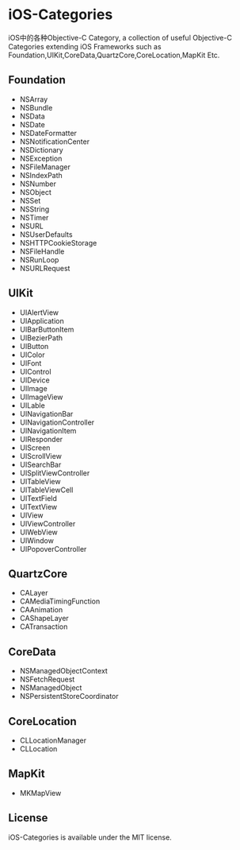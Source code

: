 iOS-Categories
================

iOS中的各种Objective-C Category, a collection of useful Objective-C Categories extending iOS Frameworks such as Foundation,UIKit,CoreData,QuartzCore,CoreLocation,MapKit Etc.

## Foundation
* NSArray
* NSBundle
* NSData
* NSDate
* NSDateFormatter
* NSNotificationCenter
* NSDictionary
* NSException
* NSFileManager
* NSIndexPath
* NSNumber
* NSObject
* NSSet
* NSString
* NSTimer
* NSURL
* NSUserDefaults
* NSHTTPCookieStorage
* NSFileHandle
* NSRunLoop
* NSURLRequest

## UIKit
* UIAlertView
* UIApplication
* UIBarButtonItem
* UIBezierPath
* UIButton
* UIColor
* UIFont
* UIControl
* UIDevice
* UIImage
* UIImageView
* UILable
* UINavigationBar
* UINavigationController
* UINavigationItem
* UIResponder
* UIScreen
* UIScrollView
* UISearchBar
* UISplitViewController
* UITableView
* UITableViewCell
* UITextField
* UITextView
* UIView
* UIViewController
* UIWebView
* UIWindow
* UIPopoverController

## QuartzCore
* CALayer
* CAMediaTimingFunction
* CAAnimation
* CAShapeLayer
* CATransaction

## CoreData
* NSManagedObjectContext
* NSFetchRequest
* NSManagedObject
* NSPersistentStoreCoordinator

## CoreLocation
* CLLocationManager
* CLLocation

## MapKit
* MKMapView

## License

iOS-Categories is available under the MIT license.

